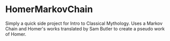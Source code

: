 # HomerMarkovChain
Simply a quick side project for Intro to Classical Mythology. Uses a Markov Chain and Homer's works translated by Sam Butler to create a pseudo work of Homer.
